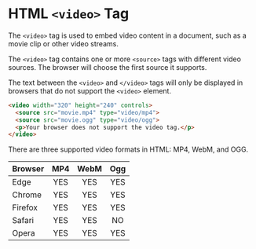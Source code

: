# HTML `<video>` Tag

The `<video>` tag is used to embed video content in a document, such as a movie clip or other video streams.

The `<video>` tag contains one or more `<source>` tags with different video sources. The browser will choose the first source it supports.

The text between the `<video>` and `</video>` tags will only be displayed in browsers that do not support the `<video>` element.

```html
<video width="320" height="240" controls>
  <source src="movie.mp4" type="video/mp4">
  <source src="movie.ogg" type="video/ogg">
  <p>Your browser does not support the video tag.</p>
</video>
```

There are three supported video formats in HTML: MP4, WebM, and OGG.

|Browser|MP4|WebM|Ogg|
|:-|:-:|:-:|:-:|
|Edge|YES|YES|YES|
|Chrome|YES|YES|YES|
|Firefox|YES|YES|YES|
|Safari|YES|YES|NO|
|Opera|YES|YES|YES|

